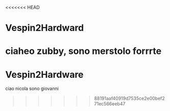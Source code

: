 <<<<<<< HEAD
# Vespin2Hardward
ciaheo zubby, sono merstolo forrrte
=======
# Vespin2Hardware
ciao nicola sono giovanni
>>>>>>> 88191aaf40919d7535ce2e00bef271ec566eeb47
